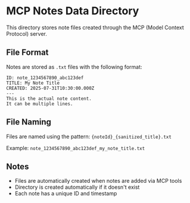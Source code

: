 # MCP Notes Data Directory

This directory stores note files created through the MCP (Model Context Protocol) server.

## File Format
Notes are stored as `.txt` files with the following format:

```
ID: note_1234567890_abc123def
TITLE: My Note Title
CREATED: 2025-07-31T10:30:00.000Z
---
This is the actual note content.
It can be multiple lines.
```

## File Naming
Files are named using the pattern: `{noteId}_{sanitized_title}.txt`

Example: `note_1234567890_abc123def_my_note_title.txt`

## Notes
- Files are automatically created when notes are added via MCP tools
- Directory is created automatically if it doesn't exist
- Each note has a unique ID and timestamp
